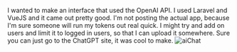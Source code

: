 I wanted to make an interface that used the OpenAI API. I used Laravel and VueJS and it came out pretty good. I'm not posting the actual app, because I'm sure someone will run my tokens out real quick.
I might try and add on users and limit it to logged in users, so that I can upload it somewhere. Sure you can just go to the ChatGPT site, it was cool to make.
![aiChat](https://github.com/user-attachments/assets/0d115a51-62c9-47a8-be62-4ee8515e03f0)

